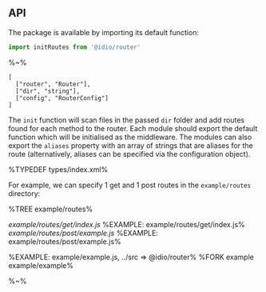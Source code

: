 ## API

The package is available by importing its default function:

```js
import initRoutes from '@idio/router'
```

%~%

```## async initRoutes
[
  ["router", "Router"],
  ["dir", "string"],
  ["config", "RouterConfig"]
]
```

The `init` function will scan files in the passed `dir` folder and add routes found for each method to the router. Each module should export the default function which will be initialised as the middleware. The modules can also export the `aliases` property with an array of strings that are aliases for the route (alternatively, aliases can be specified via the configuration object).

%TYPEDEF types/index.xml%

For example, we can specify 1 get and 1 post routes in the `example/routes` directory:

%TREE example/routes%

*example/routes/get/index.js*
%EXAMPLE: example/routes/get/index.js%
*example/routes/post/example.js*
%EXAMPLE: example/routes/post/example.js%

%EXAMPLE: example/example.js, ../src => @idio/router%
%FORK example example/example%

%~%